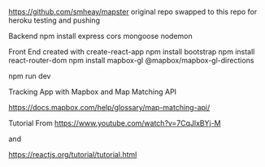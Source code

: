 
https://github.com/smheay/mapster original repo swapped to this repo for heroku testing and pushing

Backend
npm install express cors mongoose nodemon

Front End
created with create-react-app
npm install bootstrap
npm install react-router-dom
npm install mapbox-gl @mapbox/mapbox-gl-directions

npm run dev

Tracking App with Mapbox and Map Matching API

https://docs.mapbox.com/help/glossary/map-matching-api/


Tutorial From 
https://www.youtube.com/watch?v=7CqJlxBYj-M

and

https://reactjs.org/tutorial/tutorial.html
